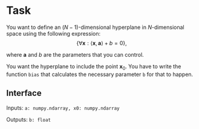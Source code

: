 # Task

You want to define an $(N-1)$-dimensional hyperplane 
in $N$-dimensional space using the following expression:
$$\left\{ \forall \mathbf x: \left<\mathbf x, \mathbf a\right> + b = 0\right\},$$

where $\mathbf a$ and $b$ are the parameters that you can control.

You want the hyperplane to include the point $\mathbf x_0$. 
You have to write the function `bias` that calculates
the necessary parameter `b` for that to happen.

## Interface

Inputs: ```a: numpy.ndarray, x0: numpy.ndarray```

Outputs: ```b: float```